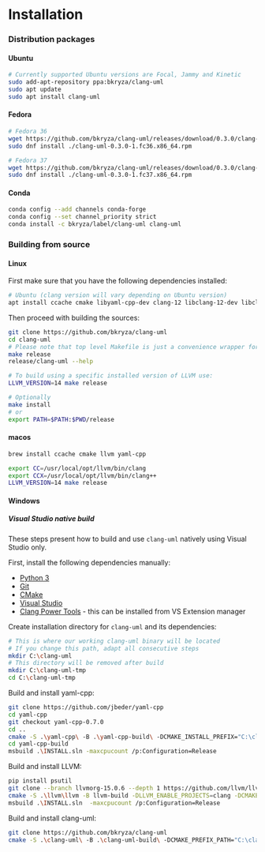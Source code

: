 # Installation

### Distribution packages

#### Ubuntu

```bash
# Currently supported Ubuntu versions are Focal, Jammy and Kinetic
sudo add-apt-repository ppa:bkryza/clang-uml
sudo apt update
sudo apt install clang-uml
```

#### Fedora

```bash
# Fedora 36
wget https://github.com/bkryza/clang-uml/releases/download/0.3.0/clang-uml-0.3.0-1.fc36.x86_64.rpm
sudo dnf install ./clang-uml-0.3.0-1.fc36.x86_64.rpm

# Fedora 37
wget https://github.com/bkryza/clang-uml/releases/download/0.3.0/clang-uml-0.3.0-1.fc37.x86_64.rpm
sudo dnf install ./clang-uml-0.3.0-1.fc37.x86_64.rpm
```

#### Conda

```bash
conda config --add channels conda-forge
conda config --set channel_priority strict
conda install -c bkryza/label/clang-uml clang-uml
```

### Building from source

#### Linux
First make sure that you have the following dependencies installed:

```bash
# Ubuntu (clang version will vary depending on Ubuntu version)
apt install ccache cmake libyaml-cpp-dev clang-12 libclang-12-dev libclang-cpp12-dev
```

Then proceed with building the sources:

```bash
git clone https://github.com/bkryza/clang-uml
cd clang-uml
# Please note that top level Makefile is just a convenience wrapper for CMake
make release
release/clang-uml --help

# To build using a specific installed version of LLVM use:
LLVM_VERSION=14 make release

# Optionally
make install
# or
export PATH=$PATH:$PWD/release
```

#### macos

```bash
brew install ccache cmake llvm yaml-cpp

export CC=/usr/local/opt/llvm/bin/clang
export CCX=/usr/local/opt/llvm/bin/clang++
LLVM_VERSION=14 make release
```

#### Windows

##### Visual Studio native build

These steps present how to build and use `clang-uml` natively using Visual Studio only.

First, install the following dependencies manually:

* [Python 3](https://www.python.org/downloads/windows/)
* [Git](https://git-scm.com/download/win)
* [CMake](https://cmake.org/download/)
* [Visual Studio](https://visualstudio.microsoft.com/vs/community/)
* [Clang Power Tools](https://clangpowertools.com/) - this can be installed from VS Extension manager

Create installation directory for `clang-uml` and its dependencies:
```bash
# This is where our working clang-uml binary will be located
# If you change this path, adapt all consecutive steps
mkdir C:\clang-uml
# This directory will be removed after build
mkdir C:\clang-uml-tmp
cd C:\clang-uml-tmp
```

Build and install yaml-cpp:

```bash
git clone https://github.com/jbeder/yaml-cpp
cd yaml-cpp
git checkout yaml-cpp-0.7.0
cd ..
cmake -S .\yaml-cpp\ -B .\yaml-cpp-build\ -DCMAKE_INSTALL_PREFIX="C:\clang-uml" -Thost=x64
cd yaml-cpp-build
msbuild .\INSTALL.sln -maxcpucount /p:Configuration=Release
```

Build and install LLVM:

```bash 
pip install psutil
git clone --branch llvmorg-15.0.6 --depth 1 https://github.com/llvm/llvm-project/archive/refs/tags/llvmorg-15.0.6.zip
cmake -S .\llvm\llvm -B llvm-build -DLLVM_ENABLE_PROJECTS=clang -DCMAKE_INSTALL_PREFIX="C:\clang-uml" -DCMAKE_BUILD_TYPE=Release -DLLVM_TARGETS_TO_BUILD=X86 -Thost=x64
msbuild .\INSTALL.sln  -maxcpucount /p:Configuration=Release
```

Build and install clang-uml:

```bash
git clone https://github.com/bkryza/clang-uml
cmake -S .\clang-uml\ -B .\clang-uml-build\ -DCMAKE_PREFIX_PATH="C:\clang-uml" -Thost=x64
```

